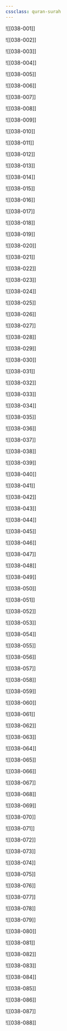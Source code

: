 ```yaml
---
cssclass: quran-surah
---
```


![[038-001]]

![[038-002]]

![[038-003]]

![[038-004]]

![[038-005]]

![[038-006]]

![[038-007]]

![[038-008]]

![[038-009]]

![[038-010]]

![[038-011]]

![[038-012]]

![[038-013]]

![[038-014]]

![[038-015]]

![[038-016]]

![[038-017]]

![[038-018]]

![[038-019]]

![[038-020]]

![[038-021]]

![[038-022]]

![[038-023]]

![[038-024]]

![[038-025]]

![[038-026]]

![[038-027]]

![[038-028]]

![[038-029]]

![[038-030]]

![[038-031]]

![[038-032]]

![[038-033]]

![[038-034]]

![[038-035]]

![[038-036]]

![[038-037]]

![[038-038]]

![[038-039]]

![[038-040]]

![[038-041]]

![[038-042]]

![[038-043]]

![[038-044]]

![[038-045]]

![[038-046]]

![[038-047]]

![[038-048]]

![[038-049]]

![[038-050]]

![[038-051]]

![[038-052]]

![[038-053]]

![[038-054]]

![[038-055]]

![[038-056]]

![[038-057]]

![[038-058]]

![[038-059]]

![[038-060]]

![[038-061]]

![[038-062]]

![[038-063]]

![[038-064]]

![[038-065]]

![[038-066]]

![[038-067]]

![[038-068]]

![[038-069]]

![[038-070]]

![[038-071]]

![[038-072]]

![[038-073]]

![[038-074]]

![[038-075]]

![[038-076]]

![[038-077]]

![[038-078]]

![[038-079]]

![[038-080]]

![[038-081]]

![[038-082]]

![[038-083]]

![[038-084]]

![[038-085]]

![[038-086]]

![[038-087]]

![[038-088]]


